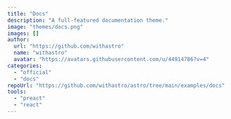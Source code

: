 ```yaml
---
title: "Docs"
description: "A full-featured documentation theme."
image: "themes/docs.png"
images: []
author:
  url: "https://github.com/withastro"
  name: "withastro"
  avatar: "https://avatars.githubusercontent.com/u/44914786?v=4"
categories:
  - "official"
  - "docs"
repoUrl: "https://github.com/withastro/astro/tree/main/examples/docs"
tools:
  - "preact"
  - "react"
---
```

